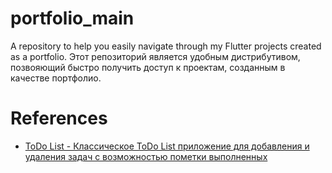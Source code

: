 # portfolio_main
A repository to help you easily navigate through my Flutter projects created as a portfolio.
Этот репозиторий является удобным дистрибутивом, позвояющий быстро получить доступ к проектам, созданным в качестве портфолио.


# References

- [ToDo List - Классическое ToDo List приложение для добавления и удаления задач с возможностью пометки выполненных](https://github.com/Gnutovv/portfolio_todo)
